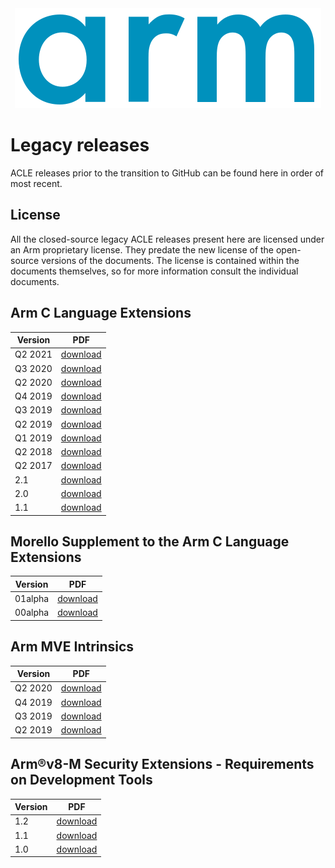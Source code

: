 <!-- SPDX-FileCopyrightText: Copyright 2023 Arm Limited and/or its affiliates <open-source-office@arm.com> -->
<!-- SPDX-License-Identifier: Apache-2.0 -->
<div align="center">
   <img src="Arm_logo_blue_RGB.svg" />
</div>

# Legacy releases

ACLE releases prior to the transition to GitHub can be found here in order of most recent.

## License

All the closed-source legacy ACLE releases present here are licensed under an
Arm proprietary license. They predate the new license of the open-source
versions of the documents. The license is contained within the documents
themselves, so for more information consult the individual documents.

## Arm C Language Extensions

| Version | PDF                                                          |
| ------- | ------------------------------------------------------------ |
| Q2 2021 | [download](acle/acle-2021Q2.pdf)                             |
| Q3 2020 | [download](acle/ACLE_Q3_2020.pdf)                            |
| Q2 2020 | [download](acle/ACLE_Q2_2020_101028_Final.pdf)               |
| Q4 2019 | [download](acle/ACLE_2019Q4_release-0010.pdf)                |
| Q3 2019 | [download](acle/Q3-ACLE_2019Q3_release-0009.pdf)             |
| Q2 2019 | [download](acle/Q2-ACLE_2019Q2_release-0008.pdf)             |
| Q1 2019 | [download](acle/Q1-ACLE_2019Q1_release-0007.pdf)             |
| Q2 2018 | [download](acle/Q1-ACLE_2018Q2_release-0006.pdf)             |
| Q2 2017 | [download](acle/ACLE_Q2_2017.pdf)                            |
| 2.1     | [download](acle/IHI0053D_acle_2_1.pdf)                       |
| 2.0     | [download](acle/IHI0053C_acle_2_0.pdf)                       |
| 1.1     | [download](acle/IHI0053B_arm_c_language_extensions_2013.pdf) |

## Morello Supplement to the Arm C Language Extensions

| Version | PDF                                               |
| ------- | ------------------------------------------------- |
| 01alpha | [download](morello/morello-01alpha.pdf)           |
| 00alpha | [download](morello/102273_morello-acle_final.pdf) |

## Arm MVE Intrinsics

| Version | PDF                                                          |
| ------- | ------------------------------------------------------------ |
| Q2 2020 | [download](mve/MVE-intrinsics_Q22020_101809_final.pdf)       |
| Q4 2019 | [download](mve/arm_MVE_intrinsics_101809_0300_00.pdf)        |
| Q3 2019 | [download](mve/arm_MVE_intrinsics_101809_0200_00.pdf)        |
| Q2 2019 | [download](mve/arm_MVE_intrinsics_101809_0100_00.pdf)        |

## Arm®v8-M Security Extensions - Requirements on Development Tools

| Version | PDF                                                                                |
| ------- | ---------------------------------------------------------------------------------- |
| 1.2     | [download](cmse/5155-cmse-1.2.pdf)                                                 |
| 1.1     | [download](cmse/Armv8-M_Security_Extensions_Requirements_on_Development_Tools.pdf) |
| 1.0     | [download](cmse/ECM0359818_armv8m_security_extensions_reqs_on_dev_tools_1_0.pdf)   |